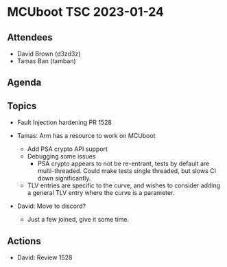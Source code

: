 # MCUboot TSC 2023-01-24

## Attendees

- David Brown (d3zd3z)
- Tamas Ban (tamban)

## Agenda

## Topics

- Fault Injection hardening PR 1528

- Tamas: Arm has a resource to work on MCUboot
  - Add PSA crypto API support
  - Debugging some issues
    - PSA crypto appears to not be re-entrant, tests by default are
      multi-threaded.  Could make tests single threaded, but slows CI
      down significantly.
  - TLV entries are specific to the curve, and wishes to consider
    adding a general TLV entry where the curve is a parameter.

- David: Move to discord?
  - Just a few joined, give it some time.

## Actions

- David: Review 1528
